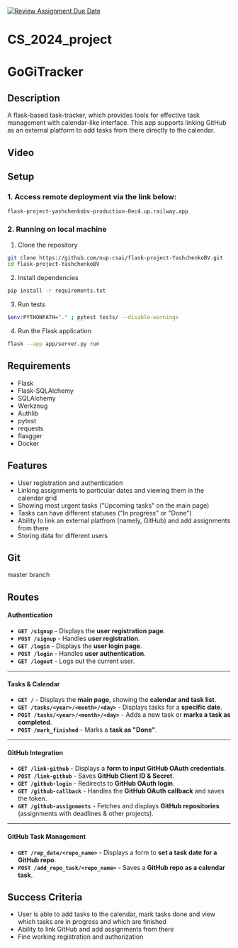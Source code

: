 [![Review Assignment Due Date](https://classroom.github.com/assets/deadline-readme-button-22041afd0340ce965d47ae6ef1cefeee28c7c493a6346c4f15d667ab976d596c.svg)](https://classroom.github.com/a/d2zEkl7e)

# CS_2024_project

# GoGiTracker

## Description

A flask-based task-tracker, which provides tools for effective task management with calendar-like interface. This app
supports linking GitHub as an external platform to add tasks from there directly to the calendar.

## Video



## Setup

### 1. Access remote deployment via the link below:

```
flask-project-yashchenkobv-production-0ec4.up.railway.app
```

### 2. Running on local machine

1) Clone the repository

```bash
git clone https://github.com/nup-csai/flask-project-YashchenkoBV.git
cd flask-project-YashchenkoBV
```

2) Install dependencies

```bash
pip install -r requirements.txt
```

3) Run tests

```bash
$env:PYTHONPATH="." ; pytest tests/ --disable-warnings
```

4) Run the Flask application

```bash
flask --app app/server.py run
```

## Requirements

- Flask
- Flask-SQLAlchemy
- SQLAlchemy
- Werkzeug
- Authlib
- pytest
- requests
- flasgger
- Docker

## Features

* User registration and authentication
* Linking assignments to particular dates and viewing them in the calendar grid
* Showing most urgent tasks ("Upcoming tasks" on the main page)
* Tasks can have different statuses ("In progress" or "Done")
* Ability lo link an external platfrom (namely, GitHub) and add assignments from there
* Storing data for different users

## Git

master branch

## Routes


#### **Authentication**
- **`GET /signup`** - Displays the **user registration page**.
- **`POST /signup`** - Handles **user registration**.
- **`GET /login`** - Displays the **user login page**.
- **`POST /login`** - Handles **user authentication**.
- **`GET /logout`** - Logs out the current user.

---

#### **Tasks & Calendar**
- **`GET /`** - Displays the **main page**, showing the **calendar and task list**.
- **`GET /tasks/<year>/<month>/<day>`** - Displays tasks for a **specific date**.
- **`POST /tasks/<year>/<month>/<day>`** - Adds a new task or **marks a task as completed**.
- **`POST /mark_finished`** - Marks a **task as "Done"**.

---

#### **GitHub Integration**
- **`GET /link-github`** - Displays a **form to input GitHub OAuth credentials**.
- **`POST /link-github`** - Saves **GitHub Client ID & Secret**.
- **`GET /github-login`** - Redirects to **GitHub OAuth login**.
- **`GET /github-callback`** - Handles the **GitHub OAuth callback** and saves the token.
- **`GET /github-assignments`** - Fetches and displays **GitHub repositories** (assignments with deadlines & other projects).

---

#### **GitHub Task Management**
- **`GET /rep_date/<repo_name>`** - Displays a form to **set a task date for a GitHub repo**.
- **`POST /add_repo_task/<repo_name>`** - Saves a **GitHub repo as a calendar task**.


## Success Criteria

* User is able to add tasks to the calendar, mark tasks done and view which tasks are in progress and which are finished
* Ability to link GitHub and add assignments from there
* Fine working registration and authorization

